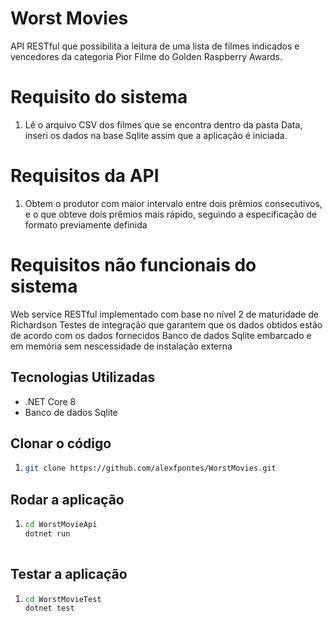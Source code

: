 # Worst Movies

API RESTful que possibilita a leitura de uma lista de filmes indicados e vencedores
da categoria Pior Filme do Golden Raspberry Awards.

# Requisito do sistema

1. Lê o arquivo CSV dos filmes que se encontra dentro da pasta Data, inseri os dados na base Sqlite assim que a aplicação é iniciada.


# Requisitos da API

1. Obtem o produtor com maior intervalo entre dois prêmios consecutivos, e o que
obteve dois prêmios mais rápido, seguindo a especificação de formato previamente definida


# Requisitos não funcionais do sistema

Web service RESTful implementado com base no nível 2 de maturidade de Richardson
Testes de integração que garantem que os dados obtidos estão de acordo com os dados fornecidos
Banco de dados Sqlite embarcado e em memória sem nescessidade de instalação externa


## Tecnologias Utilizadas

- .NET Core 8
- Banco de dados Sqlite


## Clonar o código

1. 
   ```bash
   git clone https://github.com/alexfpontes/WorstMovies.git


## Rodar a aplicação

1. 
   ```bash
   cd WorstMovieApi
   dotnet run
  

## Testar a aplicação

1. 
   ```bash
   cd WorstMovieTest
   dotnet test
